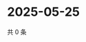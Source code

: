 # 2025-05-25

共 0 条

<!-- BEGIN ZHIHUQUESTIONS -->
<!-- 最后更新时间 Sun May 25 2025 06:10:01 GMT+0800 (China Standard Time) -->

<!-- END ZHIHUQUESTIONS -->
